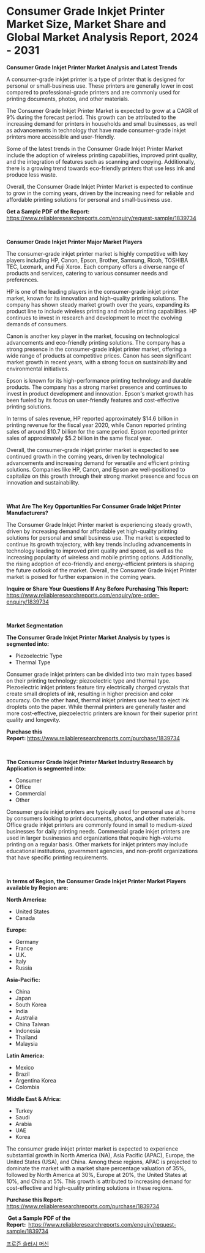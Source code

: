<p><h1>Consumer Grade Inkjet Printer Market Size, Market Share and Global Market Analysis Report, 2024 - 2031</h1></p><p><strong>Consumer Grade Inkjet Printer Market Analysis and Latest Trends</strong></p>
<p><p>A consumer-grade inkjet printer is a type of printer that is designed for personal or small-business use. These printers are generally lower in cost compared to professional-grade printers and are commonly used for printing documents, photos, and other materials.</p><p>The Consumer Grade Inkjet Printer Market is expected to grow at a CAGR of 9% during the forecast period. This growth can be attributed to the increasing demand for printers in households and small businesses, as well as advancements in technology that have made consumer-grade inkjet printers more accessible and user-friendly.</p><p>Some of the latest trends in the Consumer Grade Inkjet Printer Market include the adoption of wireless printing capabilities, improved print quality, and the integration of features such as scanning and copying. Additionally, there is a growing trend towards eco-friendly printers that use less ink and produce less waste.</p><p>Overall, the Consumer Grade Inkjet Printer Market is expected to continue to grow in the coming years, driven by the increasing need for reliable and affordable printing solutions for personal and small-business use.</p></p>
<p><strong>Get a Sample PDF of the Report:&nbsp;</strong> <a href="https://www.reliableresearchreports.com/enquiry/request-sample/1839734">https://www.reliableresearchreports.com/enquiry/request-sample/1839734</a></p>
<p>&nbsp;</p>
<p><strong>Consumer Grade Inkjet Printer Major Market Players</strong></p>
<p><p>The consumer-grade inkjet printer market is highly competitive with key players including HP, Canon, Epson, Brother, Samsung, Ricoh, TOSHIBA TEC, Lexmark, and Fuji Xerox. Each company offers a diverse range of products and services, catering to various consumer needs and preferences.</p><p>HP is one of the leading players in the consumer-grade inkjet printer market, known for its innovation and high-quality printing solutions. The company has shown steady market growth over the years, expanding its product line to include wireless printing and mobile printing capabilities. HP continues to invest in research and development to meet the evolving demands of consumers.</p><p>Canon is another key player in the market, focusing on technological advancements and eco-friendly printing solutions. The company has a strong presence in the consumer-grade inkjet printer market, offering a wide range of products at competitive prices. Canon has seen significant market growth in recent years, with a strong focus on sustainability and environmental initiatives.</p><p>Epson is known for its high-performance printing technology and durable products. The company has a strong market presence and continues to invest in product development and innovation. Epson's market growth has been fueled by its focus on user-friendly features and cost-effective printing solutions.</p><p>In terms of sales revenue, HP reported approximately $14.6 billion in printing revenue for the fiscal year 2020, while Canon reported printing sales of around $10.7 billion for the same period. Epson reported printer sales of approximately $5.2 billion in the same fiscal year.</p><p>Overall, the consumer-grade inkjet printer market is expected to see continued growth in the coming years, driven by technological advancements and increasing demand for versatile and efficient printing solutions. Companies like HP, Canon, and Epson are well-positioned to capitalize on this growth through their strong market presence and focus on innovation and sustainability.</p></p>
<p>&nbsp;</p>
<p><strong>What Are The Key Opportunities For Consumer Grade Inkjet Printer Manufacturers?</strong></p>
<p><p>The Consumer Grade Inkjet Printer market is experiencing steady growth, driven by increasing demand for affordable yet high-quality printing solutions for personal and small business use. The market is expected to continue its growth trajectory, with key trends including advancements in technology leading to improved print quality and speed, as well as the increasing popularity of wireless and mobile printing options. Additionally, the rising adoption of eco-friendly and energy-efficient printers is shaping the future outlook of the market. Overall, the Consumer Grade Inkjet Printer market is poised for further expansion in the coming years.</p></p>
<p><strong>Inquire or Share Your Questions If Any Before Purchasing This Report:</strong> <a href="https://www.reliableresearchreports.com/enquiry/pre-order-enquiry/1839734">https://www.reliableresearchreports.com/enquiry/pre-order-enquiry/1839734</a></p>
<p>&nbsp;</p>
<p><strong>Market Segmentation</strong></p>
<p><strong>The Consumer Grade Inkjet Printer Market Analysis by types is segmented into:</strong></p>
<p><ul><li>Piezoelectric Type</li><li>Thermal Type</li></ul></p>
<p><p>Consumer grade inkjet printers can be divided into two main types based on their printing technology: piezoelectric type and thermal type. Piezoelectric inkjet printers feature tiny electrically charged crystals that create small droplets of ink, resulting in higher precision and color accuracy. On the other hand, thermal inkjet printers use heat to eject ink droplets onto the paper. While thermal printers are generally faster and more cost-effective, piezoelectric printers are known for their superior print quality and longevity.</p></p>
<p><strong>Purchase this Report:&nbsp;</strong><a href="https://www.reliableresearchreports.com/purchase/1839734">https://www.reliableresearchreports.com/purchase/1839734</a></p>
<p>&nbsp;</p>
<p><strong>The Consumer Grade Inkjet Printer Market Industry Research by Application is segmented into:</strong></p>
<p><ul><li>Consumer</li><li>Office</li><li>Commercial</li><li>Other</li></ul></p>
<p><p>Consumer grade inkjet printers are typically used for personal use at home by consumers looking to print documents, photos, and other materials. Office grade inkjet printers are commonly found in small to medium-sized businesses for daily printing needs. Commercial grade inkjet printers are used in larger businesses and organizations that require high-volume printing on a regular basis. Other markets for inkjet printers may include educational institutions, government agencies, and non-profit organizations that have specific printing requirements.</p></p>
<p>&nbsp;</p>
<p><strong>In terms of Region, the Consumer Grade Inkjet Printer Market Players available by Region are:</strong></p>
<p>
    <p> <strong> North America: </strong>
        <ul>
            <li>United States</li>
            <li>Canada</li>
        </ul>
        </p> 
    <p> <strong> Europe: </strong>
        <ul>
            <li>Germany</li>
            <li>France</li>
            <li>U.K.</li>
            <li>Italy</li>
            <li>Russia</li>
        </ul>
        </p> 
    <p> <strong> Asia-Pacific: </strong>
        <ul>
            <li>China</li>
            <li>Japan</li>
            <li>South Korea</li>
            <li>India</li>
            <li>Australia</li>
            <li>China Taiwan</li>
            <li>Indonesia</li>
            <li>Thailand</li>
            <li>Malaysia</li>
        </ul>
        </p> 
    <p> <strong> Latin America: </strong>
        <ul>
            <li>Mexico</li>
            <li>Brazil</li>
            <li>Argentina Korea</li>
            <li>Colombia</li>
        </ul>
        </p> 
    <p> <strong> Middle East & Africa: </strong>
        <ul>
            <li>Turkey</li>
            <li>Saudi</li>
            <li>Arabia</li>
            <li>UAE</li>
            <li>Korea</li>
        </ul>
    </p>
    </p>
<p><p>The consumer grade inkjet printer market is expected to experience substantial growth in North America (NA), Asia Pacific (APAC), Europe, the United States (USA), and China. Among these regions, APAC is projected to dominate the market with a market share percentage valuation of 35%, followed by North America at 30%, Europe at 20%, the United States at 10%, and China at 5%. This growth is attributed to increasing demand for cost-effective and high-quality printing solutions in these regions.</p></p>
<p><strong>Purchase this Report: </strong><a href="https://www.reliableresearchreports.com/purchase/1839734">https://www.reliableresearchreports.com/purchase/1839734</a></p>
<p>&nbsp;<strong>Get a Sample PDF of the Report:&nbsp;&nbsp;</strong><a href="https://www.reliableresearchreports.com/enquiry/request-sample/1839734">https://www.reliableresearchreports.com/enquiry/request-sample/1839734</a></p>
<p><strong></strong></p>
<p><p><a href="https://github.com/lzrvbyqzftro57/Market-Research-Report-List-1/blob/main/631218612475.md">프로즌 슬러시 머신</a></p></p>